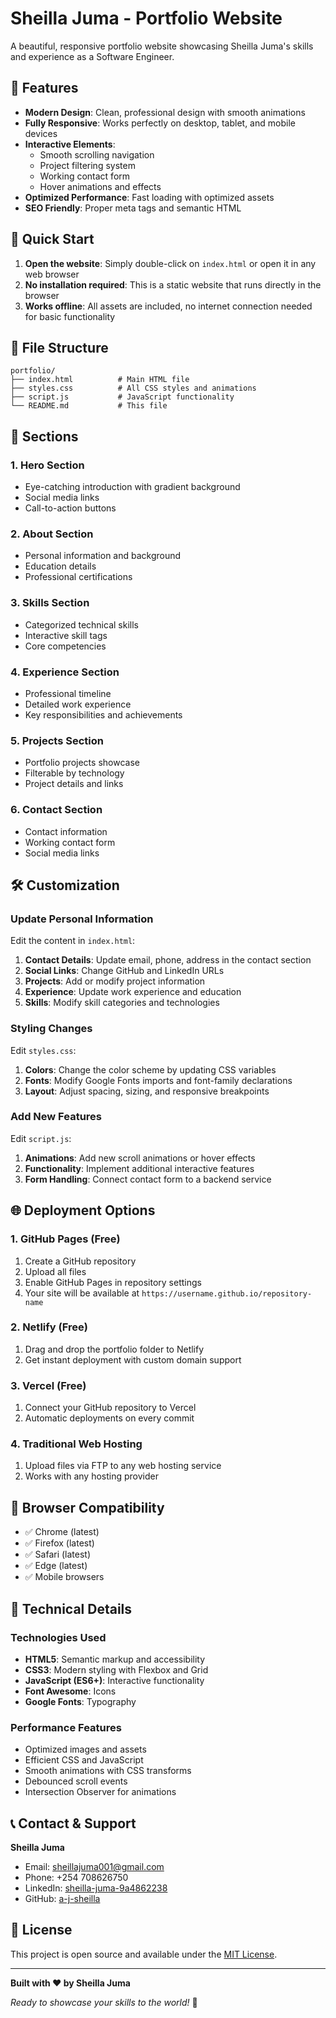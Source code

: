 # Sheilla Juma - Portfolio Website

A beautiful, responsive portfolio website showcasing Sheilla Juma's skills and experience as a Software Engineer.

## 🌟 Features

- **Modern Design**: Clean, professional design with smooth animations
- **Fully Responsive**: Works perfectly on desktop, tablet, and mobile devices
- **Interactive Elements**: 
  - Smooth scrolling navigation
  - Project filtering system
  - Working contact form
  - Hover animations and effects
- **Optimized Performance**: Fast loading with optimized assets
- **SEO Friendly**: Proper meta tags and semantic HTML

## 🚀 Quick Start

1. **Open the website**: Simply double-click on `index.html` or open it in any web browser
2. **No installation required**: This is a static website that runs directly in the browser
3. **Works offline**: All assets are included, no internet connection needed for basic functionality

## 📁 File Structure

```
portfolio/
├── index.html          # Main HTML file
├── styles.css          # All CSS styles and animations
├── script.js           # JavaScript functionality
└── README.md           # This file
```

## 🎨 Sections

### 1. **Hero Section**
- Eye-catching introduction with gradient background
- Social media links
- Call-to-action buttons

### 2. **About Section**
- Personal information and background
- Education details
- Professional certifications

### 3. **Skills Section**
- Categorized technical skills
- Interactive skill tags
- Core competencies

### 4. **Experience Section**
- Professional timeline
- Detailed work experience
- Key responsibilities and achievements

### 5. **Projects Section**
- Portfolio projects showcase
- Filterable by technology
- Project details and links

### 6. **Contact Section**
- Contact information
- Working contact form
- Social media links

## 🛠️ Customization

### Update Personal Information
Edit the content in `index.html`:

1. **Contact Details**: Update email, phone, address in the contact section
2. **Social Links**: Change GitHub and LinkedIn URLs
3. **Projects**: Add or modify project information
4. **Experience**: Update work experience and education
5. **Skills**: Modify skill categories and technologies

### Styling Changes
Edit `styles.css`:

1. **Colors**: Change the color scheme by updating CSS variables
2. **Fonts**: Modify Google Fonts imports and font-family declarations
3. **Layout**: Adjust spacing, sizing, and responsive breakpoints

### Add New Features
Edit `script.js`:

1. **Animations**: Add new scroll animations or hover effects
2. **Functionality**: Implement additional interactive features
3. **Form Handling**: Connect contact form to a backend service

## 🌐 Deployment Options

### 1. **GitHub Pages** (Free)
1. Create a GitHub repository
2. Upload all files
3. Enable GitHub Pages in repository settings
4. Your site will be available at `https://username.github.io/repository-name`

### 2. **Netlify** (Free)
1. Drag and drop the portfolio folder to Netlify
2. Get instant deployment with custom domain support

### 3. **Vercel** (Free)
1. Connect your GitHub repository to Vercel
2. Automatic deployments on every commit

### 4. **Traditional Web Hosting**
1. Upload files via FTP to any web hosting service
2. Works with any hosting provider

## 📱 Browser Compatibility

- ✅ Chrome (latest)
- ✅ Firefox (latest)
- ✅ Safari (latest)
- ✅ Edge (latest)
- ✅ Mobile browsers

## 🔧 Technical Details

### Technologies Used
- **HTML5**: Semantic markup and accessibility
- **CSS3**: Modern styling with Flexbox and Grid
- **JavaScript (ES6+)**: Interactive functionality
- **Font Awesome**: Icons
- **Google Fonts**: Typography

### Performance Features
- Optimized images and assets
- Efficient CSS and JavaScript
- Smooth animations with CSS transforms
- Debounced scroll events
- Intersection Observer for animations

## 📞 Contact & Support

**Sheilla Juma**
- Email: sheillajuma001@gmail.com
- Phone: +254 708626750
- LinkedIn: [sheilla-juma-9a4862238](https://www.linkedin.com/in/sheilla-juma-9a4862238)
- GitHub: [a-j-sheilla](https://github.com/a-j-sheilla)

## 📄 License

This project is open source and available under the [MIT License](LICENSE).

---

**Built with ❤️ by Sheilla Juma**

*Ready to showcase your skills to the world!* 🚀

